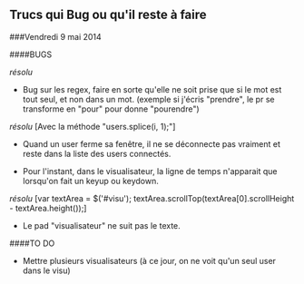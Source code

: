 ## Trucs qui Bug ou qu'il reste à faire

###Vendredi 9 mai 2014

####BUGS

*résolu* 
- Bug sur les regex, faire en sorte qu'elle ne soit prise que si le mot est tout seul, et non dans un mot. 
(exemple si j'écris "prendre", le pr se transforme en "pour" pour donne "pourendre")

*résolu* 
[Avec la méthode "users.splice(i, 1);"]
- Quand un user ferme sa fenêtre, il ne se déconnecte pas vraiment et reste dans la liste des users connectés. 

- Pour l'instant, dans le visualisateur, la ligne de temps n'apparait que lorsqu'on fait un keyup ou keydown.

*résolu* 
[var textArea = $('#visu'); textArea.scrollTop(textArea[0].scrollHeight - textArea.height());]
- Le pad "visualisateur" ne suit pas le texte. 

####TO DO
- Mettre plusieurs visualisateurs (à ce jour, on ne voit qu'un seul user dans le visu)
